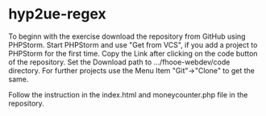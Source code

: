 # hyp2ue-regex

To beginn with the exercise download the repository from GitHub using PHPStorm.
Start PHPStorm and use "Get from VCS", if you add a project to PHPStorm for the first time.
Copy the Link after clicking on the code button of the repository. Set the Download path to .../fhooe-webdev/code directory. For further projects use the Menu Item "Git"->"Clone" to get the same.

Follow the instruction in the index.html and moneycounter.php file in the repository.

